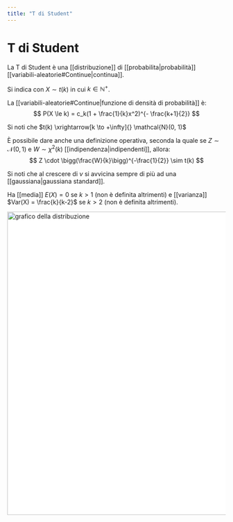```yaml
---
title: "T di Student"
---
```

# T di Student
La T di Student è una [[distribuzione]] di [[probabilita|probabilità]] [[variabili-aleatorie#Continue|continua]].

Si indica con $X \sim t(k)$ in cui $k \in \mathbb{N}^+$.

La [[variabili-aleatorie#Continue|funzione di densità di probabilità]] è:
$$
P(X \le k) = c_k(1 + \frac{1}{k}x^2)^{- \frac{k+1}{2}}
$$

Si noti che $t(k) \xrightarrow[k \to +\infty]{} \mathcal{N}(0, 1)$

È possibile dare anche una definizione operativa, seconda la quale se $Z \sim \mathcal{N}(0, 1)$ e $W \sim \chi^2(k)$ [[indipendenza|indipendenti]], allora:
$$
    Z \cdot \bigg(\frac{W}{k}\bigg)^{-\frac{1}{2}} \sim t(k)
$$

Si noti che al crescere di $\nu$ si avvicina sempre di più ad una [[gaussiana|gaussiana standard]].

Ha [[media]] $E(X) = 0$ se $k > 1$ (non è definita altrimenti) e [[varianza]] $Var(X) = \frac{k}{k-2}$ se $k > 2$ (non è definita altrimenti).

<img src="https://upload.wikimedia.org/wikipedia/commons/4/41/Student_t_pdf.svg" alt="grafico della distribuzione" width=700 style="background: white">
